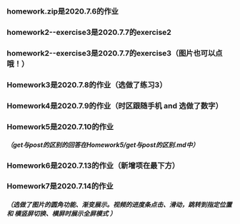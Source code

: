 ### homework.zip是2020.7.6的作业

### homework2--exercise3是2020.7.7的exercise2

### homework2--exercise3是2020.7.7的exercise3（图片也可以点哦！）

### Homework3是2020.7.8的作业（选做了练习3）

### Homework4是2020.7.9的作业（时区跟随手机 and 选做了数字）

### Homework5是2020.7.10的作业

##### （get与post的区别的回答在Homework5/get与post的区别.md中）

### Homework6是2020.7.13的作业（新增项在最下方）

### Homework7是2020.7.14的作业

##### （选做了图片的圆角功能、渐变展示。视频的进度条点击、滑动，跳转到指定位置 和 横竖屏切换、横屏时展示全屏模式 ）
